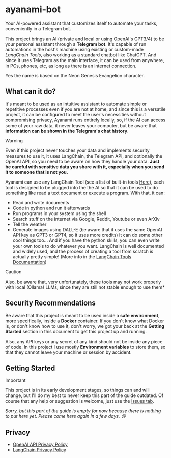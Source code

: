 # ayanami-bot
Your AI-powered assistant that customizes itself to automate your tasks, conveniently in a Telegram bot.

This project brings an AI (private and local or using OpenAI's GPT3/4) to be your personal assistant through a **Telegram bot**. It's capable of run automations in the host's machine using existing or custom-made *LangChain Tools*, also working as a standard chatbot like ChatGPT. And since it uses Telegram as the main interface, it can be used from anywhere, in PCs, phones, etc, as long as there is an internet connection.

Yes the name is based on the Neon Genesis Evangelion character.

## What can it do?
It's meant to be used as an intuitive assistant to automate simple or repetitive processes even if you are not at home, and since this is a versatile project, it can be configured to meet the user's necessities without compromising privacy, Ayanami runs entirely locally, so, if the AI can access some of your raw data, it never leaves your computer, but be aware that **information can be shown in the Telegram's chat history**.

> [!WARNING]
> Even if this project never touches your data and implements security measures to use it, it uses LangChain, the Telegram API, and optionally the OpenAI API, so you need to be aware on how they handle your data. **Just be careful with sensitive data you share with it, especially when you send it to someone that is not you.**

Ayanami can use any LangChain Tool (see a list of built-in tools [Here](https://python.langchain.com/docs/integrations/tools/)), each tool is designed to be plugged into the the AI so that it can be used to do something like read a text document or execute a program.
With that, it can:
- Read and write documents
- Code in python and run it afterwards
- Run programs in your system using the shell
- Search stuff on the internet via Google, Reddit, Youtube or even ArXiv
- Tell the weather
- Generate images using DALL-E (be aware that it uses the same OpenAI API key as GPT3 or GPT4, so it uses more credits)
It can do some other cool things too...
And if you have the python skills, you can even write your own tools to do whatever you want. LangChain is well documented and widely used, and the process of creating a tool from scratch is actually pretty simple! (More info in the [LangChain Tools Documentation](https://python.langchain.com/docs/modules/tools/))

> [!CAUTION]
> Also, be aware that, very unfortunately, these tools may not work properly with local (Ollama) LLMs, since they are still not stable enough to use them*

## Security Recommendations
Be aware that this project is meant to be used inside a **safe environment**, more specifically, inside a **Docker** container. 
If you don't know what Docker is, or don't know how to use it, don't worry, we got your back at the **Getting Started** section in this document to get this project up and running.

Also, any API keys or any secret of any kind should not be inside any piece of code. In this project I use mostly **Environment variables** to store them, so that they cannot leave your machine or session by accident.

## Getting Started

> [!IMPORTANT]
> This project is in its early development stages, so things can and will change, but I'll do my best to never keep this part of the guide outdated. Of course that any help or suggestion is welcome, just use the [Issues tab](https://github.com/JoaoPito/ayanami-bot/issues).

*Sorry, but this part of the guide is empty for now because there is nothing to put here yet. Please come here again in a few days. 🙃*

## Privacy
- [OpenAI API Privacy Policy](https://openai.com/policies/privacy-policy)
- [LangChain Privacy Policy](https://www.langchain.com/privacy-policy)
